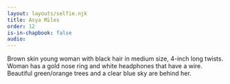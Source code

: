 ```yaml
---
layout: layouts/selfie.njk
title: Asya Miles
order: 12
is-in-chapbook: false
audio:
---
```


Brown skin young woman with black hair in medium size, 4-inch long twists. Woman has a gold nose ring and white headphones that have a wire. Beautiful green/orange trees and a clear blue sky are behind her.
